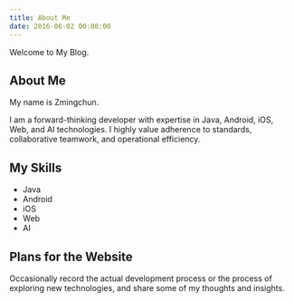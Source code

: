 ```yaml
---
title: About Me
date: 2016-06-02 00:00:00
---
```


Welcome to My Blog.

## About Me

My name is Zmingchun.

I am a forward-thinking developer with expertise in Java, Android, iOS, Web, and AI technologies. I highly value adherence to standards, collaborative teamwork, and operational efficiency.

## My Skills

- Java
- Android
- iOS
- Web
- AI

## Plans for the Website

Occasionally record the actual development process or the process of exploring new technologies, and share some of my thoughts and insights.
